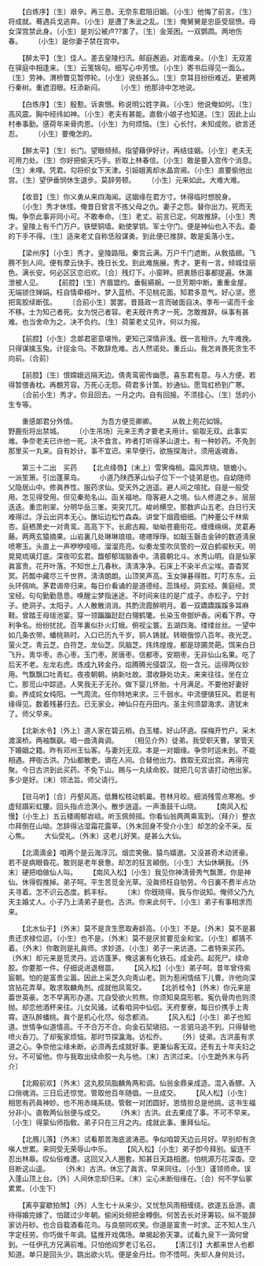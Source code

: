 <!-- { "loadSidebar": true } -->
　　【白练序】〔生〕艰辛。再三恳。无奈东君阻旧姻。〔小生〕他悔了前言。〔生〕将成就。蓦遇兵戈逃奔。〔小生〕是遭了朱泚之乱。〔生〕俺舅舅是忠臣受屈愤。母女深宫禁此身。〔小生〕是刘公被卢??害了。〔生〕金笼困。一双鹦鹉。两地伤春。 
　　〔小生〕是你妻子禁在宫中。 

　　【醉太平】〔生〕佳人。差去皇陵扫汛。邮庭邂逅。对面难亲。〔小生〕无双差在驿庭中相逢来。〔生〕云笺锦句。细写心中芳恨。〔小生〕寄书后得见一面么。〔生〕劳神。渭桥瞥见暂停轮。〔小生〕说些甚么。〔生〕奈耳目纷纷难近。更被两行秦树。重遮泪眼。枉添新闷。 
　　〔小生〕他那诗中怎地说。 

　　【白练序】〔生〕殷懃。诉衷悃。称说明公姓字眞。〔小生〕他说俺如何。〔生〕高风震。胸中经纬如神。〔小生〕老夫有甚能。直敎小娘子也知道。〔生〕因此上山村奉事勤。感荷年来骨肉恩。〔小生〕为何烦恼。〔生〕心长忖。未知成败。欲言还忍。 
　　〔小生〕要俺怎的。 

　　【醉太平】〔生〕长门。望眼频频。指望藉伊好计。再结佳姻。〔小生〕老夫无可用力处。〔生〕你好把偷天巧手。折取上林春信。〔小生〕敢是要入宫传个消息。〔生〕未哩。凭君。勾将织女下天津。引姮娥离却水晶宫阃。〔小生〕直要偷他出宫。〔生〕望伊垂悯休生退步。莫辞劳顿。 
　　〔小生〕元来如此。大难大难。 

　　【收音】〔生〕你义勇从来四海闻。这姻缘在君方寸。休得临时想脱身。 
　　〔小生〕秀才休怪。俺昔日曾言不拣父母之仇。妻子之怨。替你出力。死而无悔。争奈此事非同小可。不敢奉命。〔生〕老丈。前言已定。何故推辞。〔小生〕秀才。皇陵上有千门万户。铁壁铜墙。勑使掌钥。军士守门。便是神仙也入不去。委的下手不得。〔生〕适来老丈自称恁般谋勇。到此便已推辞。敢是奚落小生。 

　　【梁州序】〔小生〕秀才。皇陵路阻。秦宫云满。万户千门遮断。从敎插翅。飞腾不到人间。便有摩云快手。挽日长戈。到此难施展。秀才。更有一言。倾城佳丽色。满长安。何必区区恋旧欢。〔合〕残灯下。小窗畔。把衷肠旧事都提遍。休漏泄被人见。 
　　【前腔】〔生〕齐眉盟约。垂髫嬿婉。一旦芳期中断。重重金屋。无端锁住婵娟。枉自情牵梧叶。梦入蓝桥。不见桃花面。知君多意气。好心坚。愿把鸾胶续断弦。 
　　〔合前小生〕罢罢。昔聂政一言而破面自决。季布一诺而千金不移。士为知己者死。女为悦己者容。老夫旣许秀才一死。怎敢推辞。纵事有甚难。也当舍命为之。决不负约。〔生〕荷蒙老丈见许。何以为报。 

　　【前腔】〔小生〕念郞君密意堪怜。更知己深情非浅。旣一言相许。九牛难挽。只得谋擒玉兔。计捉金乌。不敢辞危难。古人然诺处。重丘山。我怎肯畏死贪生不向前。〔合前〕 

　　【前腔】〔生〕恨嫦娥远隔天边。倩靑鸾密传幽愿。喜东君有意。与人方便。若得暂偎香枕。再覩芳容。万死心无怨。荷君多计策。妙通仙。愿驾虹桥到广寒。 
　　〔合前小生〕秀才。你且回去。一月之内。自有回报。不须挂心。〔生〕恁的小生专等。 

　　重感郞君分外情。　　　　为吾方便觅卿卿。 
　　从敎上苑花如锦。　　　　野鹿衔将出禁城。 
　　〔小生吊场〕元来王秀才要老夫用计。偷取无双。此事实难。争奈老夫已许他一死。决不食言。昨者打听得茅山道士。有一种妙药。不免到那里买一丸来。自有妙计。事不宜迟。来早便行。欲施探海计。须用返魂香。 

　　第三十二出　买药 
　　【北点绛唇】〔末上〕雪霁梅梢。霜风弄晓。银蟾小。一派笙箫。引出蓬莱岛。 
　　小道乃陕西茅山仙子位下一个徒弟是也。自幼随师父隐居山中。修眞养性。服药求仙。受天外之逍遥。避人间之喧扰。自是一般受用。怎见得受用。但见秦苑名山。函关福地。隐客避人之境。仙人修道之乡。层层迭迭。重峦削翠。分明华岳三峯。突突兀兀。峻岭横空。那数庐山五老。白日行天难得过。浮云出洞本无心。醮坛边松竹森森。讲堂下烟霞细细。门种董公千林紫杏。庭栖萧史一对靑鸾。高高下下。长廊古殿。呦呦苍鹿衔花。缠缠绵绵。灵葛寿藤。两两玄猿摘果。山岩裏几处琳琳琅琅。璁璁琤琤。如敲玉磬击金钟的数道淸泉喷寒玉。头直上一声咿咿哑哑。溜溜亮亮。似奏龙笙吹凤管的一双白鹤唳秋天。明晃晃琉璃灯底。深夜叩玄君。馥郁郁瑞脑香中。淸晨朝北斗。水秀山明。自是仙家眞富贵。花开叶落。不知世上几春秋。淸淸净净。石床上不染半点尘埃。杳杳冥冥。药瓢中藏尽三千世界。淸淸朗朗。山顶笑声高。玉女弹碁得胜。叮叮东东。云头环佩响。茅君谒帝归来。每日价看诵的是道德经。蕊珠经。洞玄经。黄庭经。灵宝经。句句勤勤恳恳。唤醒尘梦指迷途。不时间来往的是广成子。赤松子。宁封子。绝洞子。太阳子。人人散散消消。共酌流霞醉明月。着一双蹻蹻蹊蹊多耳麻鞋。曾踏王母瑶池宴。穿一领蹁蹁跹跹白翎鹤氅。长染玉帝御炉香。闲看下界。夺利争名。纷纷扰扰。百年裏似扑火灯蛾。俯视尘寰。五湖四海。缕缕丝丝。一望中如几条衣带。蟠桃熟时。入口已历九千岁。铜人铸就。转眼俄惊八百年。夜光芝。萤火芝。靑云芝。白符芝。龙仙芝。凤脑芝。炜炜煌煌。都是琼圃灵葩。饵来白日飞升。靑华枣。赤心枣。玉门枣。房唐枣。信都枣。安期枣。无非仙山名果。吃了后天不老。左龙右虎。炼成九转金丹。焰腾腾光侵碧汉。抱一含元。运得两仪妙用。气飘飘口吐靑虹。夜夜朝朝。纳新吐故。潜收静处功夫。来来往往。坐在立亡。那觅山中踪迹。人笑我无子无孙。做下婴儿怀胎。十月满足。不要他好妻好妾。养成姹女纯阳。一气周流。任你特地来求。三千弱水。中流便値狂风。若是有缘得见。数着残碁归去。已无家业。神仙只在丹田内。圣主何须碧海求。道犹未了。师父早来。 

　　【北新水令】〔外上〕道人家在碧云梢。白玉楼。好山环遶。探梅开竹户。采木渡溪桥。两袖飘飖。唱一曲淸眞调。 
　　〔相见介外〕徒弟。我受职天曹。掌管天下婚姻之籍。昨有邓州王仙客。与妻刘无双。本是一对姻缘。争奈时运未到。不能相遇。押衙古洪。乃仙都散吏。谪在人间。合替他出力。救取无双出宫。再得完聚。今日古洪到此买药。不免下山。赐与一丸续命胶。就把几句言语打动他出家。多少是好。〔末〕领法旨。师父请行。 

　　【驻马听】〔合〕丹壑风高。低舞松枝动鹤巢。苍林月皎。细消残雪点寒袍。步虚轻蹑彩虹腰。回头指点沧溟小。散步逍遥。一声渔鼓千山晓。 
　　【南风入松慢】〔小生上〕五云楼阁郁岧峣。听玉佩频摇。你看仙翁两两乘鸾到。〔拜介〕整衣巾拜倒在山坳。怎辞得沾湿霜花露草。〔外末回身不受介小生〕却怎的全不采。反心焦。 
　　大仙受礼。〔外末〕这老儿好笑。是甚么大仙。 

　　【北滴滴金】咱两个是云海浮沉。烟峦笑傲。猿鸟嬉遨。又没甚奇术动贤豪。若不是病眼昏花。敢则是老年衰惫。却怎的狂言顚倒。〔小生〕大仙休瞒我。〔外末〕硬把咱做仙人叫。 
　　【南风入松】〔小生〕我见你神淸骨秀气飘萧。你是神仙。休得假推掉。弟子呵。平生苦觅金光草。没眞师枉自劬劳。今日裏不费半点功夫寻着。怎不识云态度。鹤丰标。 
　　〔末〕你旣晓得。我与你说知。俺师父乃九天主婚丈人。小子乃上淸弟子是也。古洪。你来此何干。〔小生〕弟子有事相求而来。 

　　【北水仙子】〔外末〕莫不是贪生愿取寿龄高。〔小生〕不是。〔外末〕莫不是慕贵还求禄位迢。〔小生〕也不是。〔外末〕莫不是厌贫要觅金和宝。〔小生〕都猜不着。〔外末〕你敢则是礼眞师。求妙道。〔小生〕弟子一来访道。二者特来买药。〔外末〕却元来是觅灵丹。远访蓬茅。俺这裏有化铁石。成金药。起死尸。续命胶。你要那一件。仔细说进退根苗。 
　　【风入松】〔小生〕弟子呵。昔年曾侍紫宸朝。怕的是富贵尘嚣。因此上采芝久向靑山老。则为惹闲情结下儿曹。许他向深宫拈花弄草。敢求取麟角剂。成就他凤鸾交。 
　　【北折桂令】〔外末〕你元来是葢世英豪。怎不早离形办道。兀自受欲火煎熬。你须知臭腐形骸。寃仇骨肉也则须抛。却恋他酒杯来往。儿女风骚。试看咱洞中仙侣。天府羣寮。每日价携手上靑霄。逐队醉蟠桃。眞个是机心化尽。俗念都消。 
　　【风入松】〔小生〕弟子也知道。世情争似道情高。千不合万不合。向金石契塡招。一言驷马追不到。只得替他喷火呑刀。了却寃家烦恼。那时节探瀛海。访松乔。 
　　〔外〕徒弟。古洪虽有求道之心。争奈他尘缘未断。必须再去成就好事。更兼仙客无双。还有五十年夫妇之分。不可留他。你与我取出续命胶一丸与他。〔末〕古洪过来。〔小生跪外末与药介〕 

　　【北殿前欢】〔外末〕这丸胶凤脂麟角两和调。仙翁金鼎亲成造。混入香醪。入口俏魂消。三日后还惊觉。管取他百年随倡。一旦成交。 
　　【风人松】〔小生〕相思有药眞神妙。也不用赤绳系绕。管敎一对团圆好。恩情担总是他挑。这书生福分非小。直敎两仙翁便与成交。 
　　〔外末〕古洪。此去果成了事。不可不早来。〔小生〕得蒙仙师指敎。弟子只在三月之内。成就此事。重拜仙坛。 

　　【北鴈儿落】〔外末〕试看那苦海底波涛恶。争似咱碧天边云月好。早别却有贪嗔人世累。来同受无荣辱山中乐。 
　　【风入松】〔小生〕弟子卽今拜别。留连不忍出林皋。叹仙俗难遭。这回又入人圈套。知甚日天路相邀。怕桃源万花深杳。空目断这山遥。 
　　〔外末〕古洪。休忘了眞言。早来同往。〔小生〕谨领师命。误入蓬山顶上台。〔外〕人间休恋却归来。〔末〕尘心未断俗缘在。〔合〕何不学仙冢累累。〔小生下〕 

　　【离亭宴歇拍煞】〔外〕人生七十从来少。又忧愁风雨相缠绕。欲遂五岳游。直待得婚完嫁了。怕蹉过少年朝。偷闲处频把金樽倒。何苦去长对牙筹较。纵不能辞家访丹砂。也合自载酒看花鸟。与良朋同欢笑。你道是富贵一时求。正不知人生八字定枉劳。你巧做千年调。猛推开戏偶场。单揭起弥天罩。试看九泉下一滴何曾到。一任伊孔方兄满前堆。只怕他阎罗老订名召。 
　　【淸江引】大都来世人也都知道。单只是回头少。跳出欲火坑。便是金丹灶。你不悟呵。失却人身何处讨。 
